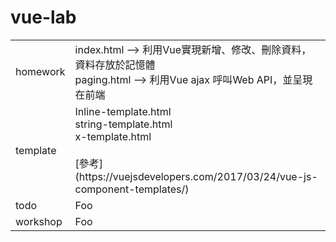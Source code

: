 # vue-lab

<table>
    <tr>
        <td>homework</td>
        <td>
            index.html --> 利用Vue實現新增、修改、刪除資料，資料存放於記憶體 <br />
            paging.html --> 利用Vue ajax 呼叫Web API，並呈現在前端
        </td>
    </tr>
        <tr>
        <td>template</td>
        <td>
             Inline-template.html <br />
             string-template.html <br />
             x-template.html  <br /><br />
             [參考](https://vuejsdevelopers.com/2017/03/24/vue-js-component-templates/)
        </td>
    </tr>
    <tr>
        <td>todo</td>
        <td>Foo</td>
    </tr>
    <tr>
        <td>workshop</td>
        <td>Foo</td>
    </tr>
</table>
